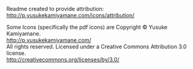 Readme created to provide attribution:  
http://p.yusukekamiyamane.com/icons/attribution/  
 
 
Some Icons (specifically the pdf icons) are Copyright © Yusuke Kamiyamane.  
http://p.yusukekamiyamane.com/  
All rights reserved. 
Licensed under a Creative Commons Attribution 3.0 license.  
http://creativecommons.org/licenses/by/3.0/